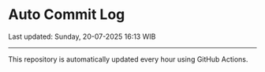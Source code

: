 # Auto Commit Log

Last updated: Sunday, 20-07-2025 16:13 WIB

---

This repository is automatically updated every hour using GitHub Actions.
